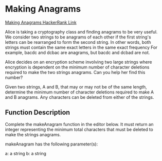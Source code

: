 Making Anagrams
================

[Making Anagrams HackerRank Link](https://www.hackerrank.com/challenges/ctci-making-anagrams/problem?h_l=interview&playlist_slugs%5B%5D=interview-preparation-kit&playlist_slugs%5B%5D=strings)

Alice is taking a cryptography class and finding anagrams to be very useful. 
We consider two strings to be anagrams of each other if the first string's 
letters can be rearranged to form the second string. In other words, both 
strings must contain the same exact letters in the same exact frequency For 
example, bacdc and dcbac are anagrams, but bacdc and dcbad are not.

Alice decides on an encryption scheme involving two large strings where 
encryption is dependent on the minimum number of character deletions 
required to make the two strings anagrams. Can you help her find this 
number?

Given two strings, A and B, that may or may not be of the same length, 
determine the minimum number of character deletions required to make A 
and B anagrams. Any characters can be deleted from either of the strings.

Function Description
---------------------

Complete the makeAnagram function in the editor below. It must return an 
integer representing the minimum total characters that must be deleted to 
make the strings anagrams.

makeAnagram has the following parameter(s):

a: a string
b: a string
